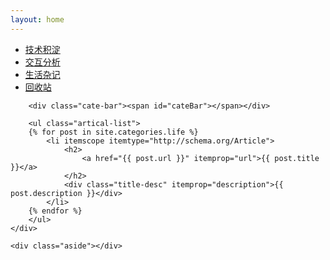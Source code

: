 ```yaml
---
layout: home
---
```


<div class="index-content life">
    <div class="section">
        <ul class="artical-cate">
            <li><a href="http://swinghu.github.com/"><span>技术积淀</span></a></li>
            <li><a href="http://swinghu.github.com/opinion"><span>交互分析</span></a></li>
            <li class="on"><a href="http://swinghu.github.com/life"><span>生活杂记</span></a></li>
            <li><a href="http://swinghu.github.com/trash"><span>回收站</span></a></li>
        </ul>

        <div class="cate-bar"><span id="cateBar"></span></div>

        <ul class="artical-list">
        {% for post in site.categories.life %}
            <li itemscope itemtype="http://schema.org/Article">
                <h2>
                    <a href="{{ post.url }}" itemprop="url">{{ post.title }}</a>
                </h2>
                <div class="title-desc" itemprop="description">{{ post.description }}</div>
            </li>
        {% endfor %}
        </ul>
    </div>

    <div class="aside"></div>
</div>
